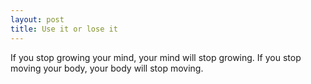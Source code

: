 ```yaml
---
layout: post
title: Use it or lose it
---
```


If you stop growing your mind, your mind will stop growing. If you stop moving your body, your body will stop moving.
